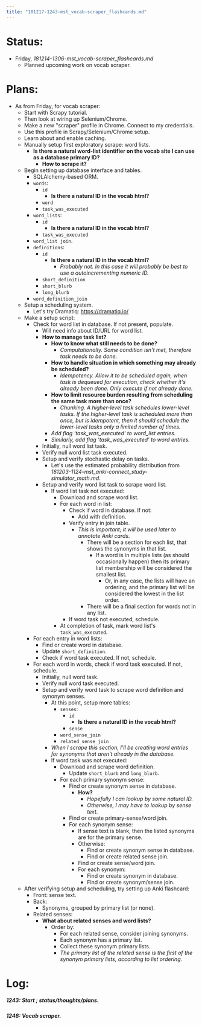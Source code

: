 ```yaml
---
title: "181217-1243-mst_vocab-scraper_flashcards.md"
---
```


# Status:

- Friday, _181214-1306-mst_vocab-scraper_flashcards.md_
  - Planned upcoming work on vocab scraper.


# Plans:

- As from Friday, for vocab scraper:
  - Start with Scrapy tutorial.
  - Then look at wiring up Selenium/Chrome.
  - Make a new "scraper" profile in Chrome. Connect to my credentials.
  - Use this profile in Scrapy/Selenium/Chrome setup.
  - Learn about and enable caching.
  - Manually setup first exploratory scrape: word lists.
    - **Is there a natural word-list identifier on the vocab site I can use as a database primary ID?**
      - **How to scrape it?**
  - Begin setting up database interface and tables.
    - SQLAlchemy-based ORM.
    - `words`:
      - `id`
        - **Is there a natural ID in the vocab html?**
      - `word`
      - `task_was_executed`
    - `word_lists`:
      - `id`
        - **Is there a natural ID in the vocab html?**
      - `task_was_executed`
    - `word_list join`.
    - `definitions`:
      - `id`
        - **Is there a natural ID in the vocab html?**
          - _Probably not. In this case it will probably be best to use a autoincrementing numeric ID._
      - `short_definition`
      - `short_blurb`
      - `long_blurb`
    - `word_definition_join`
  - Setup a scheduling system.
    - Let's try Dramatiq: https://dramatiq.io/
  - Make a setup script:
    - Check for word list in database. If not present, populate.
      - Will need info about ID/URL for word list.
      - **How to manage task list?**
        - **How to know what still needs to be done?**
          - _Computationally. Some condition isn't met, therefore task needs to be done._
        - **How to handle situation in which something may already be scheduled?**
          - _Idempotency. Allow it to be scheduled again, when task is dequeued for execution, check whether it's already been done. Only execute if not already done._
        - **How to limit resource burden resulting from scheduling the same task more than once?**
          - _Chunking. A higher-level task schedules lower-level tasks. If the higher-level task is scheduled more than once, but is idempotent, then it should schedule the lower-level tasks only a limited number of times._
        - _Add flag 'task_was_executed' to word_list entries._
        - _Similarly, add flag 'task_was_executed' to word entries._
      - Initially, null word list task.
      - Verify null word list task executed.
      - Setup and verify stochastic delay on tasks.
        - Let's use the estimated probability distribution from _181203-1124-mst_anki-connect_study-simulator_math.md_.
      - Setup and verify word list task to scrape word list.
        - If word list task not executed:
          - Download and scrape word list.
          - For each word in list:
            - Check if word in database. If not:
              - Add with definition.
            - Verify entry in join table.
              - _This is important; it will be used later to annotate Anki cards._
                - There will be a section for each list, that shows the synonyms in that list.
                  - If a word is in multiple lists (as should occasionally happen) then its primary list membership will be considered the smallest list.
                    - Or, in any case, the lists will have an ordering, and the primary list will be considered the lowest in the list order.
                - There will be a final section for words not in any list.
            - If word task not executed, schedule.
          - At completion of task, mark word list's `task_was_executed`.
    - For each entry in word lists:
      - Find or create word in database.
      - Update `short_definition`.
      - Check if word task executed. If not, schedule.
    - For each word in words, check if word task executed. If not, schedule.
      - Initially, null word task.
      - Verify null word task executed.
      - Setup and verify word task to scrape word definition and synonym senses.
        - At this point, setup more tables:
          - `senses`:
            - `id`
              - **Is there a natural ID in the vocab html?**
            - `sense`
          - `word_sense_join`
          - `related_sense_join`
        - _When I scrape this section, I'll be creating word entries for synonyms that aren't already in the database._
        - If word task was not executed:
          - Download and scrape word definition.
            - Update `short_blurb` and `long_blurb`.
          - For each primary synonym sense:
            - Find or create synonym sense in database.
              - **How?**
                - _Hopefully I can lookup by some natural ID._
                - _Otherwise, I may have to lookup by sense text._
            - Find or create primary-sense/word join.
            - For each synonym sense:
              - If sense text is blank, then the listed synonyms are for the primary sense.
              - Otherwise:
                - Find or create synonym sense in database.
                - Find or create related sense join.
              - Find or create sense/word join.
              - For each synonym:
                - Find or create synonym in database.
                - Find or create synonym/sense join.
  - After verifying setup and scheduling, try setting up Anki flashcard:
    - Front: sense text.
    - Back:
      - Synonyms, grouped by primary list (or none).
    - Related senses:
      - **What about related senses and word lists?**
        - Order by:
          - For each related sense, consider joining synonyms.
          - Each synonym has a primary list.
          - Collect these synonym primary lists.
          - _The primary list of the related sense is the first of the synonym primary lists, according to list ordering._


# Log:

##### 1243: Start ; status/thoughts/plans.

##### 1246: Vocab scraper.
